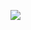 ![](https://github.com/NationalSecurityAgency/skills-client/workflows/build-and-test.yml/badge.svg)





